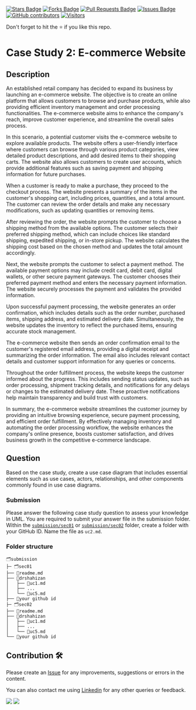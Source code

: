 <a href="https://github.com/drshahizan/software-engineering/stargazers"><img src="https://img.shields.io/github/stars/drshahizan/software-engineering" alt="Stars Badge"/></a>
<a href="https://github.com/drshahizan/software-engineering/network/members"><img src="https://img.shields.io/github/forks/drshahizan/software-engineering" alt="Forks Badge"/></a>
<a href="https://github.com/drshahizan/software-engineering/pulls"><img src="https://img.shields.io/github/issues-pr/drshahizan/software-engineering" alt="Pull Requests Badge"/></a>
<a href="https://github.com/drshahizan/software-engineering"><img src="https://img.shields.io/github/issues/drshahizan/software-engineering" alt="Issues Badge"/></a>
<a href="https://github.com/drshahizan/software-engineering/graphs/contributors"><img alt="GitHub contributors" src="https://img.shields.io/github/contributors/drshahizan/software-engineering?color=2b9348"></a>
[![Visitors](https://api.visitorbadge.io/api/visitors?path=https%3A%2F%2Fgithub.com%2Fdrshahizan%2Fsoftware-engineering&countColor=%23263759&style=plastic)](https://visitorbadge.io/status?path=https%3A%2F%2Fgithub.com%2Fdrshahizan%2Fsoftware-engineering)

Don't forget to hit the :star: if you like this repo.

# Case Study 2: E-commerce Website

## Description
An established retail company has decided to expand its business by launching an e-commerce website. The objective is to create an online platform that allows customers to browse and purchase products, while also providing efficient inventory management and order processing functionalities. The e-commerce website aims to enhance the company's reach, improve customer experience, and streamline the overall sales process.

In this scenario, a potential customer visits the e-commerce website to explore available products. The website offers a user-friendly interface where customers can browse through various product categories, view detailed product descriptions, and add desired items to their shopping carts. The website also allows customers to create user accounts, which provide additional features such as saving payment and shipping information for future purchases.

When a customer is ready to make a purchase, they proceed to the checkout process. The website presents a summary of the items in the customer's shopping cart, including prices, quantities, and a total amount. The customer can review the order details and make any necessary modifications, such as updating quantities or removing items.

After reviewing the order, the website prompts the customer to choose a shipping method from the available options. The customer selects their preferred shipping method, which can include choices like standard shipping, expedited shipping, or in-store pickup. The website calculates the shipping cost based on the chosen method and updates the total amount accordingly.

Next, the website prompts the customer to select a payment method. The available payment options may include credit card, debit card, digital wallets, or other secure payment gateways. The customer chooses their preferred payment method and enters the necessary payment information. The website securely processes the payment and validates the provided information.

Upon successful payment processing, the website generates an order confirmation, which includes details such as the order number, purchased items, shipping address, and estimated delivery date. Simultaneously, the website updates the inventory to reflect the purchased items, ensuring accurate stock management.

The e-commerce website then sends an order confirmation email to the customer's registered email address, providing a digital receipt and summarizing the order information. The email also includes relevant contact details and customer support information for any queries or concerns.

Throughout the order fulfillment process, the website keeps the customer informed about the progress. This includes sending status updates, such as order processing, shipment tracking details, and notifications for any delays or changes to the estimated delivery date. These proactive notifications help maintain transparency and build trust with customers.

In summary, the e-commerce website streamlines the customer journey by providing an intuitive browsing experience, secure payment processing, and efficient order fulfillment. By effectively managing inventory and automating the order processing workflow, the website enhances the company's online presence, boosts customer satisfaction, and drives business growth in the competitive e-commerce landscape.

## Question
Based on the case study, create a use case diagram that includes essential elements such as use cases, actors, relationships, and other components commonly found in use case diagrams.

### Submission
Please answer the following case study question to assess your knowledge in UML. You are required to submit your answer file in the submission folder. Within the [`submission/sec01`](../submission/sec01) or [`submission/sec02`](../submission/sec02) folder, create a folder with your GitHub ID. Name the file as `uc2.md`.

### Folder structure

```
🗂️submission
├─ 🗂️sec01
├── 📄readme.md
├── 📁drshahizan
│   ├── 📄uc1.md
│   ├── ...
│   └── 📄uc5.md
├── 📁your github id
├─ 🗂️sec02
├── 📄readme.md
├── 📁drshahizan
│   ├── 📄uc1.md
│   ├── ...
│   └── 📄uc5.md
└── 📁your github id
```

## Contribution 🛠️
Please create an [Issue](https://github.com/drshahizan/software-engineering/issues) for any improvements, suggestions or errors in the content.

You can also contact me using [Linkedin](https://www.linkedin.com/in/drshahizan/) for any other queries or feedback.

![](https://komarev.com/ghpvc/?username=drshahizan&label=Views&color=0e75b6&style=flat)
![](https://hit.yhype.me/github/profile?user_id=81284918)






